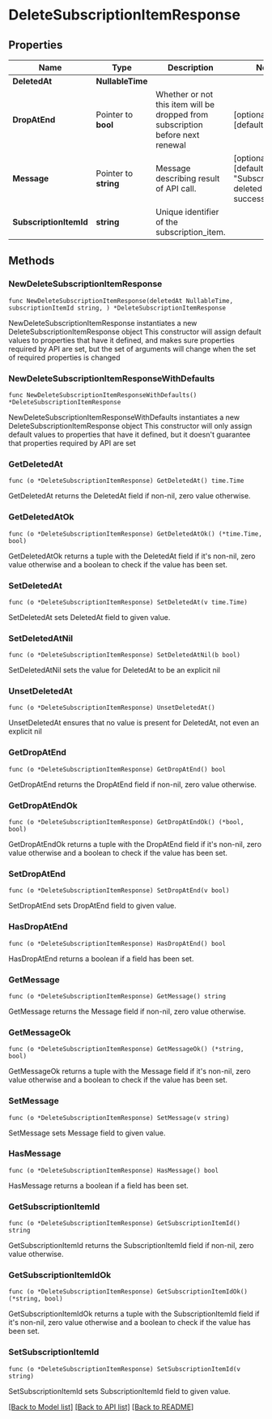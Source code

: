 # DeleteSubscriptionItemResponse

## Properties

Name | Type | Description | Notes
------------ | ------------- | ------------- | -------------
**DeletedAt** | **NullableTime** |  | 
**DropAtEnd** | Pointer to **bool** | Whether or not this item will be dropped from subscription before next renewal | [optional] [default to false]
**Message** | Pointer to **string** | Message describing result of API call. | [optional] [default to "SubscriptionItem deleted successfully."]
**SubscriptionItemId** | **string** | Unique identifier of the subscription_item. | 

## Methods

### NewDeleteSubscriptionItemResponse

`func NewDeleteSubscriptionItemResponse(deletedAt NullableTime, subscriptionItemId string, ) *DeleteSubscriptionItemResponse`

NewDeleteSubscriptionItemResponse instantiates a new DeleteSubscriptionItemResponse object
This constructor will assign default values to properties that have it defined,
and makes sure properties required by API are set, but the set of arguments
will change when the set of required properties is changed

### NewDeleteSubscriptionItemResponseWithDefaults

`func NewDeleteSubscriptionItemResponseWithDefaults() *DeleteSubscriptionItemResponse`

NewDeleteSubscriptionItemResponseWithDefaults instantiates a new DeleteSubscriptionItemResponse object
This constructor will only assign default values to properties that have it defined,
but it doesn't guarantee that properties required by API are set

### GetDeletedAt

`func (o *DeleteSubscriptionItemResponse) GetDeletedAt() time.Time`

GetDeletedAt returns the DeletedAt field if non-nil, zero value otherwise.

### GetDeletedAtOk

`func (o *DeleteSubscriptionItemResponse) GetDeletedAtOk() (*time.Time, bool)`

GetDeletedAtOk returns a tuple with the DeletedAt field if it's non-nil, zero value otherwise
and a boolean to check if the value has been set.

### SetDeletedAt

`func (o *DeleteSubscriptionItemResponse) SetDeletedAt(v time.Time)`

SetDeletedAt sets DeletedAt field to given value.


### SetDeletedAtNil

`func (o *DeleteSubscriptionItemResponse) SetDeletedAtNil(b bool)`

 SetDeletedAtNil sets the value for DeletedAt to be an explicit nil

### UnsetDeletedAt
`func (o *DeleteSubscriptionItemResponse) UnsetDeletedAt()`

UnsetDeletedAt ensures that no value is present for DeletedAt, not even an explicit nil
### GetDropAtEnd

`func (o *DeleteSubscriptionItemResponse) GetDropAtEnd() bool`

GetDropAtEnd returns the DropAtEnd field if non-nil, zero value otherwise.

### GetDropAtEndOk

`func (o *DeleteSubscriptionItemResponse) GetDropAtEndOk() (*bool, bool)`

GetDropAtEndOk returns a tuple with the DropAtEnd field if it's non-nil, zero value otherwise
and a boolean to check if the value has been set.

### SetDropAtEnd

`func (o *DeleteSubscriptionItemResponse) SetDropAtEnd(v bool)`

SetDropAtEnd sets DropAtEnd field to given value.

### HasDropAtEnd

`func (o *DeleteSubscriptionItemResponse) HasDropAtEnd() bool`

HasDropAtEnd returns a boolean if a field has been set.

### GetMessage

`func (o *DeleteSubscriptionItemResponse) GetMessage() string`

GetMessage returns the Message field if non-nil, zero value otherwise.

### GetMessageOk

`func (o *DeleteSubscriptionItemResponse) GetMessageOk() (*string, bool)`

GetMessageOk returns a tuple with the Message field if it's non-nil, zero value otherwise
and a boolean to check if the value has been set.

### SetMessage

`func (o *DeleteSubscriptionItemResponse) SetMessage(v string)`

SetMessage sets Message field to given value.

### HasMessage

`func (o *DeleteSubscriptionItemResponse) HasMessage() bool`

HasMessage returns a boolean if a field has been set.

### GetSubscriptionItemId

`func (o *DeleteSubscriptionItemResponse) GetSubscriptionItemId() string`

GetSubscriptionItemId returns the SubscriptionItemId field if non-nil, zero value otherwise.

### GetSubscriptionItemIdOk

`func (o *DeleteSubscriptionItemResponse) GetSubscriptionItemIdOk() (*string, bool)`

GetSubscriptionItemIdOk returns a tuple with the SubscriptionItemId field if it's non-nil, zero value otherwise
and a boolean to check if the value has been set.

### SetSubscriptionItemId

`func (o *DeleteSubscriptionItemResponse) SetSubscriptionItemId(v string)`

SetSubscriptionItemId sets SubscriptionItemId field to given value.



[[Back to Model list]](../README.md#documentation-for-models) [[Back to API list]](../README.md#documentation-for-api-endpoints) [[Back to README]](../README.md)



